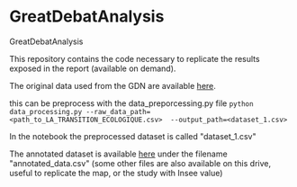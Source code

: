 # GreatDebatAnalysis
GreatDebatAnalysis

This repository contains the code necessary to replicate the results exposed in the report (available on demand).

The original data used from the GDN are available [here](http://opendata.auth-6f31f706db6f4a24b55f42a6a79c5086.storage.sbg.cloud.ovh.net/2019-03-21/LA_TRANSITION_ECOLOGIQUE.csv). 

this can be preprocess with the data_preporcessing.py file ```python data_processing.py --raw_data_path=<path_to_LA_TRANSITION_ECOLOGIQUE.csv>  --output_path=<dataset_1.csv>  ``` 

In the notebook the preprocessed dataset is called "dataset_1.csv"

The annotated dataset is available [here](https://drive.google.com/open?id=1K1-lzE6vvhc6UZR_5y2O1oZ0RUuDjqbC) under the filename "annotated_data.csv" (some other files are also available on this drive, useful to replicate the map, or the study with Insee value)
